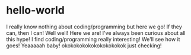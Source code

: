 # hello-world
I really know nothing about coding/programming but here we go! If they can, then I can!
Well well! Here we are! I've always been curious about all this hype! I find coding/programming really interesting! We'll see how it goes!
Yeaaaaah baby!
okokokokokokokokokokok just checking!
